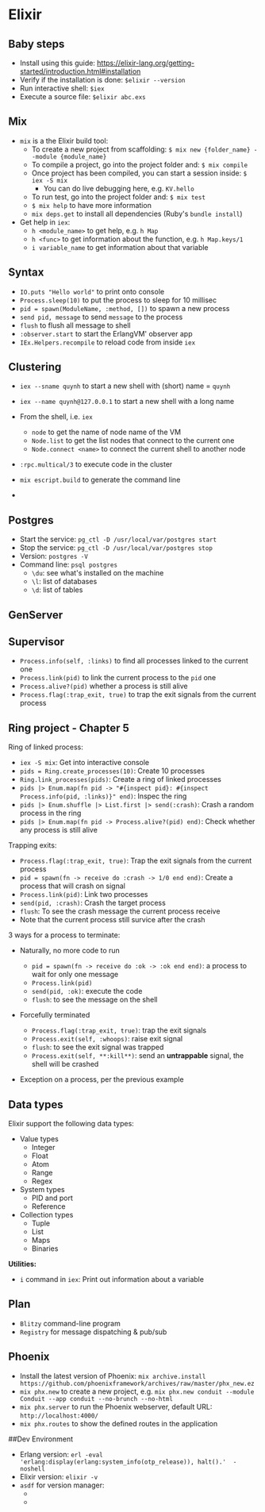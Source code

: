 Elixir
===

## Baby steps
+ Install using this guide: https://elixir-lang.org/getting-started/introduction.html#installation
+ Verify if the installation is done: `$elixir --version`
+ Run interactive shell: `$iex`
+ Execute a source file: `$elixir abc.exs`


## Mix
+ `mix` is a the Elixir build tool:
   + To create a new project from scaffolding: `$ mix new {folder_name} --module {module_name}`
   + To compile a project, go into the project folder and: `$ mix compile`
   + Once project has been compiled, you can start a session inside: `$ iex -S mix`
     + You can do live debugging here, e.g. `KV.hello`
   + To run test, go into the project folder and: `$ mix test`
   + `$ mix help` to have more information
   + `mix deps.get` to install all dependencies (Ruby's `bundle install`)
+ Get help in `iex`:
   + `h <module_name>` to get help, e.g. `h Map`
   + `h <func>` to get information about the function, e.g. `h Map.keys/1`
   + `i variable_name` to get information about that variable 


## Syntax
+ `IO.puts "Hello world"` to print onto console
+ `Process.sleep(10)` to put the process to sleep for 10 millisec
+ `pid = spawn(ModuleName, :method, [])` to spawn a new process
+ `send pid, message` to send `message` to the process
+ `flush` to flush all message to shell
+ `:observer.start` to start the ErlangVM' observer app
+ `IEx.Helpers.recompile` to reload code from inside `iex`

## Clustering

+ `iex --sname quynh` to start a new shell with (short) name = `quynh`
+ `iex --name quynh@127.0.0.1` to start a new shell with a long name
+ From the shell, i.e. `iex`
   + `node` to get the name of node name of the VM
   + `Node.list` to get the list nodes that connect to the current one
   + `Node.connect <name>` to connect the current shell to another node
+ `:rpc.multical/3` to execute code in the cluster
+ `mix escript.build` to generate the command line


+ ​

## Postgres
+ Start the service: `pg_ctl -D /usr/local/var/postgres start`
+ Stop the service: `pg_ctl -D /usr/local/var/postgres stop`
+ Version: `postgres -V `
+ Command line: `psql postgres`
  + `\du`: see what's installed on the machine
  + `\l`: list of databases
  + `\d`: list of tables

## GenServer

## Supervisor
+ `Process.info(self, :links)` to find all processes linked to the current one
+ `Process.link(pid)` to link the current process to the `pid` one
+ `Process.alive?(pid)` whether a process is still alive
+ `Process.flag(:trap_exit, true)` to trap the exit signals from the current process

## Ring project - Chapter 5

Ring of linked process:

+ `iex -S mix`: Get into interactive console
+ `pids = Ring.create_processes(10)`: Create 10 processes
+ `Ring.link_processes(pids)`: Create a ring of linked processes
+ `pids |> Enum.map(fn pid -> "#{inspect pid}: #{inspect Process.info(pid, :links)}" end)`: Inspec the ring
+ `pids |> Enum.shuffle |> List.first |> send(:crash)`: Crash a random process in the ring
+ `pids |> Enum.map(fn pid -> Process.alive?(pid) end)`: Check whether any process is still alive

Trapping exits:

+ `Process.flag(:trap_exit, true)`: Trap the exit signals from the current process
+ `pid = spawn(fn -> receive do :crash -> 1/0 end end)`: Create a process that will crash on signal
+ `Process.link(pid)`: Link two processes
+ `send(pid, :crash)`: Crash the target process
+ `flush`: To see the crash message the current process receive
+ Note that the current process still survice after the crash

3 ways for a process to terminate:

+ Naturally, no more code to run

   + `pid = spawn(fn -> receive do :ok -> :ok end end)`: a process to wait for only one message
   + `Process.link(pid)`
   + `send(pid, :ok)`: execute the code
   + `flush`: to see the message on the shell
+ Forcefully terminated
   + `Process.flag(:trap_exit, true)`: trap the exit signals
   + `Process.exit(self, :whoops)`: raise exit signal
   + `flush`: to see the exit signal was trapped
   + `Process.exit(self, **:kill**)`: send an **untrappable** signal, the shell will be crashed
+ Exception on a process, per the previous example

## Data types

Elixir support the following data types:
+ Value types
   + Integer
   + Float
   + Atom
   + Range
   + Regex
+ System types
   + PID and port
   + Reference 
+ Collection types
   + Tuple
   + List
   + Maps
   + Binaries

**Utilities:**
+ `i` command in `iex`: Print out information about a variable

## Plan
+ `Blitzy` command-line program
+ `Registry` for message dispatching & pub/sub


## Phoenix

- Install the latest version of Phoenix: `mix archive.install https://github.com/phoenixframework/archives/raw/master/phx_new.ez`
- `mix phx.new` to create a new project, e.g. `mix phx.new conduit --module Conduit --app conduit --no-brunch --no-html`
- `mix phx.server` to run the Phoenix webserver, default URL: `http://localhost:4000/`
- `mix phx.routes` to show the defined routes in the application


##Dev Environment

+ Erlang version: `erl -eval 'erlang:display(erlang:system_info(otp_release)), halt().'  -noshell`
+ Elixir version: `elixir -v`
+ `asdf` for version manager:
   + 	​
   + 	​